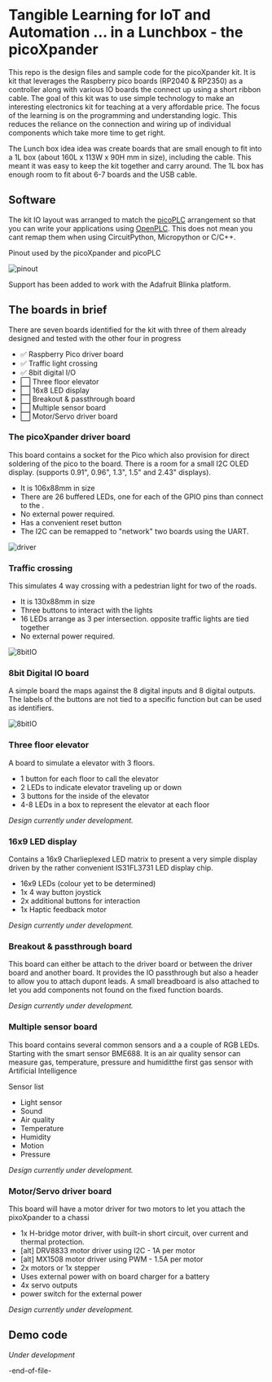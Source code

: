 # Tangible Learning for IoT and Automation ... in a Lunchbox - the picoXpander

This repo is the design files and sample code for the picoXpander kit. It is kit that leverages the Raspberry pico boards (RP2040 & RP2350) as a controller along with various IO boards the connect up using a short ribbon cable. The goal of this kit was to use simple technology to make an interesting electronics kit for teaching at a very affordable price. The focus of the learning is on the programming and understanding logic. This reduces the reliance on the connection and wiring up of individual components which take more time to get right. 

The Lunch box idea idea was create boards that are small enough to fit into a 1L box (about 160L x 113W x 90H mm in size), including the cable. This meant it was easy to keep the kit together and carry around. The 1L box has enough room to fit about 6-7 boards and the USB cable.

## Software

The kit IO layout was arranged to match the [picoPLC](https://github.com/yonush/PicoPLC) arrangement so that you can write your applications using [OpenPLC](https://autonomylogic.com/). This does not mean you cant remap them when using CircuitPython, Micropython or C/C++.

Pinout used by the picoXpander and picoPLC

![pinout](images/pinout.png)

Support has been added to work with the Adafruit Blinka platform.


## The boards in brief

There are seven boards identified for the kit with three of them already designed and tested with the other four in progress

- :white_check_mark: Raspberry Pico driver board
- :white_check_mark: Traffic light crossing
- :white_check_mark: 8bit digital I/O
- :white_large_square: Three floor elevator
- :white_large_square: 16x8 LED display
- :white_large_square: Breakout & passthrough board
- :white_large_square: Multiple sensor board
- :white_large_square: Motor/Servo driver board

### The picoXpander driver board

This board contains a socket for the Pico which also provision for direct soldering of the pico to the board. There is a room for a small I2C OLED display. (supports 0.91", 0.96", 1.3", 1.5" and 2.43" displays). 

- It is 106x88mm in size
- There are 26 buffered LEDs, one for each of the GPIO pins  than connect to the . 
- No external power required.
- Has a convenient reset button
- The I2C can be remapped to "network" two boards using the UART.

![driver](images/driver.png)

### Traffic crossing

This simulates 4 way crossing with a pedestrian light for two of the roads. 

- It is 130x88mm in size
- Three buttons to interact with the lights
- 16 LEDs arrange as 3 per intersection. opposite traffic lights are tied together
- No external power required.

![8bitIO](images/traffic.png)

### 8bit Digital IO board

A simple board the maps against the 8 digital inputs and 8 digital outputs. The labels of the buttons are not tied to a specific function but can be used as identifiers.


![8bitIO](images/digiIO.png)

### Three floor elevator

A board to simulate a elevator with 3 floors.

- 1 button for each floor to call the elevator 
- 2 LEDs to indicate elevator traveling up or down
- 3 buttons for the inside of the elevator
- 4-8 LEDs in a box to represent the elevator at each floor

*Design currently under development.*

### 16x9 LED display

Contains a 16x9 Charlieplexed LED matrix to present a very simple display driven by the rather convenient IS31FL3731 LED display chip.

- 16x9 LEDs (colour yet to be determined)
- 1x 4 way button joystick
- 2x additional buttons for interaction
- 1x Haptic feedback motor

*Design currently under development.*

### Breakout & passthrough board

This board can either be attach to the driver board or between the driver board and another board. It provides the IO passthrough but also a header to allow you to attach dupont leads. A small breadboard is also attached to let you add components not found on the fixed function boards.

*Design currently under development.*

### Multiple sensor board

This board contains several common sensors and a a couple of RGB LEDs. Starting with the smart sensor BME688. It is an air quality sensor can measure gas, temperature, pressure and humiditthe first gas sensor with Artificial Intelligence  

Sensor list

- Light sensor
- Sound
- Air quality
- Temperature
- Humidity
- Motion
- Pressure

*Design currently under development.*

### Motor/Servo driver board

This board will have a motor driver for two motors to let you attach the pixoXpander to a chassi

- 1x H-bridge motor driver, with built-in short circuit, over current and thermal protection.
- [alt] DRV8833 motor driver using I2C - 1A per motor
- [alt] MX1508 motor driver using PWM - 1.5A per motor
- 2x motors or 1x stepper
- Uses external power with on board charger for a battery
- 4x servo outputs
- power switch for the external power

*Design currently under development.*



## Demo code

*Under development*

-end-of-file-
